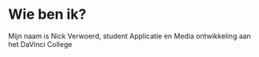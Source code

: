 # Wie ben ik?

Mijn naam is Nick Verwoerd, student Applicatie en Media ontwikkeling aan het DaVinci College